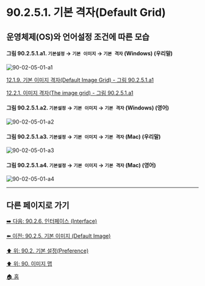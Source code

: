 # 90.2.5.1. 기본 격자(Default Grid)
## 운영체제(OS)와 언어설정 조건에 따른 모습

<a id="90-02-05-01-a1"></a>

#### 그림 90.2.5.1.a1. `기본설정` → `기본 이미지` → `기본 격자` (Windows) (우리말)
![90-02-05-01-a1](https://github.com/wonder13662/gimp/assets/15767104/61ddd723-395d-4d4f-a703-7b5022b76e34)

[12.1.9. 기본 이미지 격자(Default Image Grid) - 그림 90.2.5.1.a1](./12-01-09-default-image-grid.md#90-02-05-01-a1)

[12.2.1. 이미지 격자(The image grid) - 그림 90.2.5.1.a1](./12-02-01-the-image-grid.md#90-02-05-01-a1)

<a id="90-02-05-01-a2"></a>

#### 그림 90.2.5.1.a2. `기본설정` → `기본 이미지` → `기본 격자` (Windows) (영어)
![90-02-05-01-a2](https://github.com/wonder13662/gimp/assets/15767104/09039acf-ba5b-40d1-92f8-43f6ab102717)

<a id="90-02-05-01-a3"></a>

#### 그림 90.2.5.1.a3. `기본설정` → `기본 이미지` → `기본 격자` (Mac) (우리말)
![90-02-05-01-a3](https://github.com/wonder13662/gimp/assets/15767104/6fefac55-cf85-41fe-8eae-784dbd488296)

<a id="90-02-05-01-a4"></a>

#### 그림 90.2.5.1.a4. `기본설정` → `기본 이미지` → `기본 격자` (Mac) (영어)
![90-02-05-01-a4](https://github.com/wonder13662/gimp/assets/15767104/490f2e42-a8f8-40e0-b551-50cf3eae0004)

***

## 다른 페이지로 가기

[➡️ 다음: 90.2.6. 인터페이스 (Interface)](./90-02-06-00-interface.md)

[⬅️ 이전: 90.2.5. 기본 이미지 (Default Image)](./90-02-05-00-default-image.md)

[⬆️ 위: 90.2. 기본 설정(Preference)](./90-02-00-preference.md)

[⬆️ 위: 90. 이미지 맵](./90-00-image-map.md)

[🏠 홈](./00-home.md)
